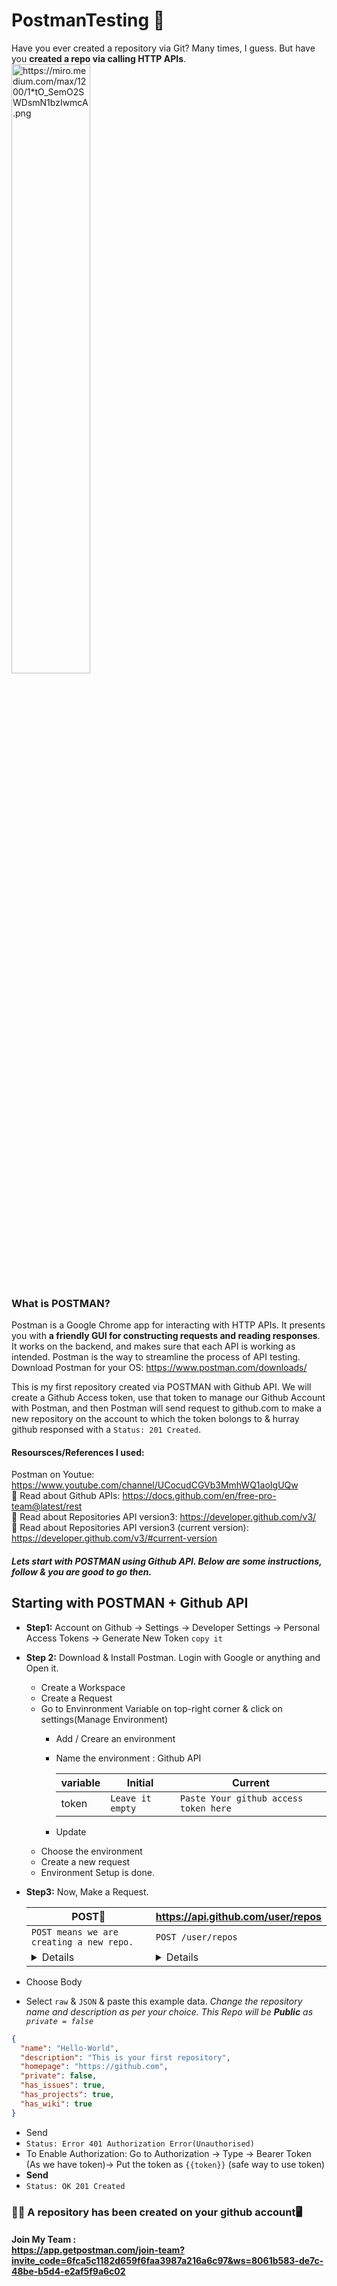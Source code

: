 # PostmanTesting 🧪
Have you ever created a repository via Git? Many times, I guess. But have you **created a repo via calling HTTP APIs**.
<img src="https://miro.medium.com/max/1200/1*tO_SemO2SWDsmN1bzIwmcA.png" width="50%" alt="https://miro.medium.com/max/1200/1*tO_SemO2SWDsmN1bzIwmcA.png" hover="https://miro.medium.com/max/1200/1*tO_SemO2SWDsmN1bzIwmcA.png"></img>

### What is POSTMAN?
Postman is a Google Chrome app for interacting with HTTP APIs. It presents you with **a friendly GUI for constructing requests and reading responses**. It works on the backend, and makes sure that each API is working as intended.
Postman is the way to streamline the process of API testing.<br> Download Postman for your OS: https://www.postman.com/downloads/

This is my first repository created via POSTMAN with Github API. We will create a Github Access token, use that token to manage our Github Account with Postman, and then Postman will send request to github.com to make a new repository on the account to which the token bolongs to & hurray github responsed with a `Status: 201 Created`.

#### Resoursces/References I used: 
Postman on Youtue: https://www.youtube.com/channel/UCocudCGVb3MmhWQ1aoIgUQw <br>
📘 Read about Github APIs: https://docs.github.com/en/free-pro-team@latest/rest <br>
📘 Read about Repositories API version3: https://developer.github.com/v3/ <br>
📘 Read about Repositories API version3 (current version): https://developer.github.com/v3/#current-version

##### Lets start with POSTMAN using Github API. Below are some instructions, follow & you are good to go then.

## Starting with POSTMAN + Github API
- **Step1:** Account on Github -> Settings -> Developer Settings -> Personal Access Tokens -> Generate New Token `copy it`

- **Step 2:** Download & Install Postman. Login with Google or anything and Open it.
  - Create a Workspace
  - Create a Request
  - Go to Envinronment Variable on top-right corner & click on settings(Manage Environment)
      - Add / Creare an environment
      - Name the environment : Github API

          |  variable  |Initial  |Current|
          |----------------|------------------|-----------------|
          |token       |    `Leave it empty`   | `Paste Your github access token here`   |    

    - Update
  - Choose the environment
  - Create a new request
  - Environment Setup is done.

- **Step3:** Now, Make a Request.

  |    POST🔽 	| https://api.github.com/user/repos |
  | ---------------- |------------------|
  | `POST means we are creating a new repo.` | `POST /user/repos` |
  | <details>You can make requests to APIs in Postman. An API request allows you to retrieve data from a data source, or to send data. APIs run on web servers, and expose endpoints to support the operations client applications use to provide their functionality. <br> Each API request uses an HTTP method. The most common methods are  `GET`,  `POST`,  `PATCH`,  `PUT`, and  `DELETE`.<br> -   `GET`  methods retrieve data from an API. <br> -   `POST`  sends new data to an API. <br> -   `PATCH`  and  `PUT`  methods update existing data. <br> -   `DELETE`  removes existing data. <br><p>PUT means to change/update/modify something in existing data on the server and POST means to add new data to the server</p> <br> <img src="https://assets.postman.com/postman-docs/anatomy-of-a-request.png" width="80%"></details> | <details><p>Creates a new repository for the authenticated user.</p> </details> |


- Choose Body
- Select `raw` & `JSON` & paste this example data.
    _Change the repository name and description as per your choice. This Repo will be **Public** as `private = false`_

```json
{
  "name": "Hello-World",
  "description": "This is your first repository",
  "homepage": "https://github.com",
  "private": false,
  "has_issues": true,
  "has_projects": true,
  "has_wiki": true
}
```

- Send
- ```Status: Error 401 Authorization Error(Unauthorised)```
- To Enable Authorization: Go to Authorization -> Type -> Bearer Token (As we have token)-> Put the token as  `{{token}}` (safe way to use token)
- **Send**
- ```Status: OK 201 Created```

### 🎊✨ A repository has been created on your github account🖥


#### Join My Team : <br> https://app.getpostman.com/join-team?invite_code=6fca5c1182d659f6faa3987a216a6c97&ws=8061b583-de7c-48be-b5d4-e2af5f9a6c02
